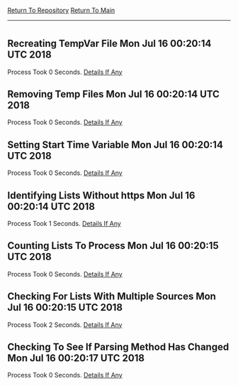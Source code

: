 [Return To Repository](https://github.com/deathbybandaid/piholeparser/)
[Return To Main](https://github.com/deathbybandaid/piholeparser/blob/master/RecentRunLogs/Mainlog.md)
____________________________________
# 
## Recreating TempVar File Mon Jul 16 00:20:14 UTC 2018
Process Took 0 Seconds.
[Details If Any](https://github.com/deathbybandaid/piholeparser/blob/master/RecentRunLogs/TopLevelScripts/10-Running-Initial-Tasks/08-Recreating-TempVar-File.md)

## Removing Temp Files Mon Jul 16 00:20:14 UTC 2018
Process Took 0 Seconds.
[Details If Any](https://github.com/deathbybandaid/piholeparser/blob/master/RecentRunLogs/TopLevelScripts/10-Running-Initial-Tasks/10-Removing-Temp-Files.md)

## Setting Start Time Variable Mon Jul 16 00:20:14 UTC 2018
Process Took 0 Seconds.
[Details If Any](https://github.com/deathbybandaid/piholeparser/blob/master/RecentRunLogs/TopLevelScripts/10-Running-Initial-Tasks/15-Setting-Start-Time-Variable.md)

## Identifying Lists Without https Mon Jul 16 00:20:14 UTC 2018
Process Took 1 Seconds.
[Details If Any](https://github.com/deathbybandaid/piholeparser/blob/master/RecentRunLogs/TopLevelScripts/10-Running-Initial-Tasks/20-Identifying-Lists-Without-https.md)

## Counting Lists To Process Mon Jul 16 00:20:15 UTC 2018
Process Took 0 Seconds.
[Details If Any](https://github.com/deathbybandaid/piholeparser/blob/master/RecentRunLogs/TopLevelScripts/10-Running-Initial-Tasks/25-Counting-Lists-To-Process.md)

## Checking For Lists With Multiple Sources Mon Jul 16 00:20:15 UTC 2018
Process Took 2 Seconds.
[Details If Any](https://github.com/deathbybandaid/piholeparser/blob/master/RecentRunLogs/TopLevelScripts/10-Running-Initial-Tasks/30-Checking-For-Lists-With-Multiple-Sources.md)

## Checking To See If Parsing Method Has Changed Mon Jul 16 00:20:17 UTC 2018
Process Took 0 Seconds.
[Details If Any](https://github.com/deathbybandaid/piholeparser/blob/master/RecentRunLogs/TopLevelScripts/10-Running-Initial-Tasks/70-Checking-To-See-If-Parsing-Method-Has-Changed.md)

